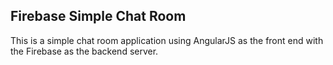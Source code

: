 Firebase Simple Chat Room
---

This is a simple chat room application using AngularJS as the front end with the
Firebase as the backend server.